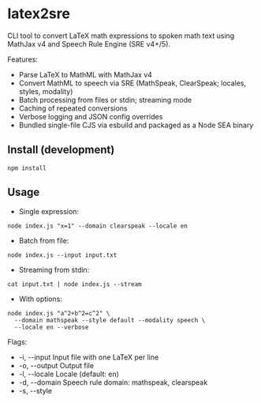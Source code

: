 # latex2sre

CLI tool to convert LaTeX math expressions to spoken math text using MathJax v4 and Speech Rule Engine (SRE v4+/5).

Features:
- Parse LaTeX to MathML with MathJax v4
- Convert MathML to speech via SRE (MathSpeak, ClearSpeak; locales, styles, modality)
- Batch processing from files or stdin; streaming mode
- Caching of repeated conversions
- Verbose logging and JSON config overrides
- Bundled single-file CJS via esbuild and packaged as a Node SEA binary

## Install (development)

```
npm install
```

## Usage

- Single expression:
```
node index.js "x=1" --domain clearspeak --locale en
```
- Batch from file:
```
node index.js --input input.txt
```
- Streaming from stdin:
```
cat input.txt | node index.js --stream
```
- With options:
```
node index.js "a^2+b^2=c^2" \
  --domain mathspeak --style default --modality speech \
  --locale en --verbose
```

Flags:
- -i, --input <file>         Input file with one LaTeX per line
- -o, --output <file>        Output file
- -l, --locale <locale>      Locale (default: en)
- -d, --domain <domain>      Speech rule domain: mathspeak, clearspeak
- -s, --style <style>        Style (default: default)
- -m, --modality <modality>  speech, braille
- --no-cache                 Disable caching
- --config <file>            JSON config merged into SRE options
- --verbose                  Verbose logging
- --batch-delimiter <char>   Custom delimiter for batch files (default newline)
- --stream                   Stream results line by line

## SEA Binary

Build a single executable for your platform (Node v22+ required):
```
npm run build:sea
```
This produces:
- `bundled-app.cjs` (bundled CJS)
- `latex2sre` (SEA binary)
- `mathmaps/` (copied SRE rule assets)

Run the binary:
```
./latex2sre "E = mc^2" --domain clearspeak --locale en
```

Note: The SEA binary looks for a `mathmaps/` directory next to the executable. This repository’s build script copies it automatically. If you relocate the binary, copy the `mathmaps/` folder alongside it, or set the environment variable `SRE_JSON_PATH` to point at the folder containing the locale JSON (e.g., en.json, base.json).

## Tests

Run smoke tests:
```
npm test
```

## Implementation Notes

- MathJax is initialized lazily and the TeX input is statically imported (`mathjax/input/tex.js`) to avoid dynamic loader issues when bundling.
- SRE is loaded dynamically at runtime after we set `SRE_JSON_PATH`, ensuring mathmaps can be located in SEA and bundled modes.
- For truly single-file distribution without any external assets, you would need to embed SRE mathmaps into the bundle and provide a custom SRE loader; this project opts for the simpler approach of shipping the small `mathmaps/` directory alongside the binary.
